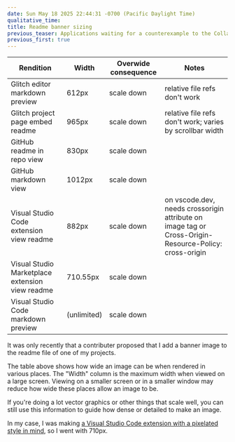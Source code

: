 ```yaml
---
date: Sun May 18 2025 22:44:31 -0700 (Pacific Daylight Time)
qualitative_time: 
title: Readme banner sizing
previous_teaser: Applications waiting for a counterexample to the Collatz conjecture
previous_first: true
---
```

| Rendition                                       | Width       | Overwide consequence | Notes                                                                                                 |
|-------------------------------------------------|-------------|----------------------|-------------------------------------------------------------------------------------------------------|
| Glitch editor markdown preview                  | 612px       | scale down           | relative file refs don't work                                                                         |
| Glitch project page embed readme                | 965px       | scale down           | relative file refs don't work; varies by scrollbar width                                              |
| GitHub readme in repo view                      | 830px       | scale down           |                                                                                                       |
| GitHub markdown view                            | 1012px      | scale down           |                                                                                                       |
| Visual Studio Code extension view readme        | 882px       | scale down           | on vscode.dev, needs crossorigin attribute on image tag or Cross-Origin-Resource-Policy: cross-origin |
| Visual Studio Marketplace extension view readme | 710.55px    | scale down           |                                                                                                       |
| Visual Studio Code markdown preview             | (unlimited) | scale down           |                                                                                                       |

It was only recently that a contributer proposed that I add a banner image to the readme file of one of my projects.

The table above shows how wide an image can be when rendered in various places.
The "Width" column is the maximum width when viewed on a large screen.
Viewing on a smaller screen or in a smaller window may reduce how wide these places allow an image to be.

If you're doing a lot vector graphics or other things that scale well, you can still use this information to guide how dense or detailed to make an image.

In my case, I was making [a Visual Studio Code extension with a pixelated style in mind](https://marketplace.visualstudio.com/items?itemName=wh0.fishcracker), so I went with 710px.

